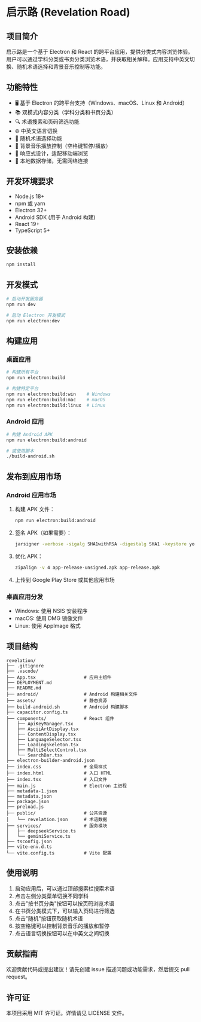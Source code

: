 # 启示路 (Revelation Road)

## 项目简介

启示路是一个基于 Electron 和 React 的跨平台应用，提供分类式内容浏览体验。用户可以通过学科分类或书页分类浏览术语，并获取相关解释。应用支持中英文切换、随机术语选择和背景音乐控制等功能。

## 功能特性

- 🖥️ 基于 Electron 的跨平台支持（Windows、macOS、Linux 和 Android）
- 📚 双模式内容分类（学科分类和书页分类）
- 🔍 术语搜索和页码筛选功能
- 🌐 中英文语言切换
- 🎲 随机术语选择功能
- 🎵 背景音乐播放控制（空格键暂停/播放）
- 📱 响应式设计，适配移动端浏览
- 💾 本地数据存储，无需网络连接

## 开发环境要求

- Node.js 18+ 
- npm 或 yarn
- Electron 32+
- Android SDK (用于 Android 构建)
- React 19+
- TypeScript 5+

## 安装依赖

```bash
npm install
```

## 开发模式

```bash
# 启动开发服务器
npm run dev

# 启动 Electron 开发模式
npm run electron:dev
```

## 构建应用

### 桌面应用

```bash
# 构建所有平台
npm run electron:build

# 构建特定平台
npm run electron:build:win    # Windows
npm run electron:build:mac    # macOS
npm run electron:build:linux  # Linux
```

### Android 应用

```bash
# 构建 Android APK
npm run electron:build:android

# 或使用脚本
./build-android.sh
```

## 发布到应用市场

### Android 应用市场

1. 构建 APK 文件：
   ```bash
   npm run electron:build:android
   ```

2. 签名 APK（如果需要）：
   ```bash
   jarsigner -verbose -sigalg SHA1withRSA -digestalg SHA1 -keystore your-keystore.keystore app-release-unsigned.apk alias_name
   ```

3. 优化 APK：
   ```bash
   zipalign -v 4 app-release-unsigned.apk app-release.apk
   ```

4. 上传到 Google Play Store 或其他应用市场

### 桌面应用分发

- Windows: 使用 NSIS 安装程序
- macOS: 使用 DMG 镜像文件
- Linux: 使用 AppImage 格式

## 项目结构

```
revelation/
├── .gitignore
├── .vscode/
├── App.tsx                  # 应用主组件
├── DEPLOYMENT.md
├── README.md
├── android/                 # Android 构建相关文件
├── assets/                  # 静态资源
├── build-android.sh         # Android 构建脚本
├── capacitor.config.ts
├── components/              # React 组件
│   ├── ApiKeyManager.tsx
│   ├── AsciiArtDisplay.tsx
│   ├── ContentDisplay.tsx
│   ├── LanguageSelector.tsx
│   ├── LoadingSkeleton.tsx
│   ├── MultiSelectControl.tsx
│   └── SearchBar.tsx
├── electron-builder-android.json
├── index.css                # 全局样式
├── index.html               # 入口 HTML
├── index.tsx                # 入口文件
├── main.js                  # Electron 主进程
├── metadata-1.json
├── metadata.json
├── package.json
├── preload.js
├── public/                  # 公共资源
│   └── revelation.json      # 术语数据
├── services/                # 服务模块
│   ├── deepseekService.ts
│   └── geminiService.ts
├── tsconfig.json
├── vite-env.d.ts
└── vite.config.ts           # Vite 配置
```

## 使用说明

1. 启动应用后，可以通过顶部搜索栏搜索术语
2. 点击左侧分类菜单切换不同学科
3. 点击"按书页分类"按钮可以按页码浏览术语
4. 在书页分类模式下，可以输入页码进行筛选
5. 点击"随机"按钮获取随机术语
6. 按空格键可以控制背景音乐的播放和暂停
7. 点击语言切换按钮可以在中英文之间切换

## 贡献指南

欢迎贡献代码或提出建议！请先创建 issue 描述问题或功能需求，然后提交 pull request。

## 许可证

本项目采用 MIT 许可证。详情请见 LICENSE 文件。
